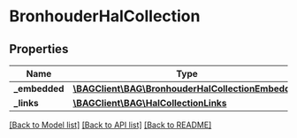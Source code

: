 # BronhouderHalCollection

## Properties
Name | Type | Description | Notes
------------ | ------------- | ------------- | -------------
**_embedded** | [**\BAGClient\BAG\BronhouderHalCollectionEmbedded**](BronhouderHalCollectionEmbedded.md) |  | [optional] 
**_links** | [**\BAGClient\BAG\HalCollectionLinks**](HalCollectionLinks.md) |  | [optional] 

[[Back to Model list]](../../README.md#documentation-for-models) [[Back to API list]](../../README.md#documentation-for-api-endpoints) [[Back to README]](../../README.md)


